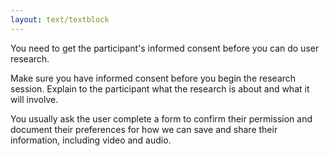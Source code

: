 ```yaml
---
layout: text/textblock
---
```


You need to get the participant's informed consent before you can do user research.

Make sure you have informed consent before you begin the research session. Explain to the participant what the research is about and what it will involve.

You usually ask the user complete a form to confirm their permission and document their preferences for how we can save and share their information, including video and audio.
